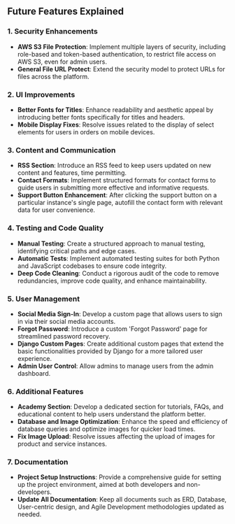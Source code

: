 ## Future Features Explained

### 1. Security Enhancements
- **AWS S3 File Protection**: Implement multiple layers of security, including role-based and token-based authentication, to restrict file access on AWS S3, even for admin users.
- **General File URL Protect**: Extend the security model to protect URLs for files across the platform.

### 2. UI Improvements
- **Better Fonts for Titles**: Enhance readability and aesthetic appeal by introducing better fonts specifically for titles and headers.
- **Mobile Display Fixes**: Resolve issues related to the display of select elements for users in orders on mobile devices.

### 3. Content and Communication
- **RSS Section**: Introduce an RSS feed to keep users updated on new content and features, time permitting.
- **Contact Formats**: Implement structured formats for contact forms to guide users in submitting more effective and informative requests.
- **Support Button Enhancement**: After clicking the support button on a particular instance's single page, autofill the contact form with relevant data for user convenience.

### 4. Testing and Code Quality
- **Manual Testing**: Create a structured approach to manual testing, identifying critical paths and edge cases.
- **Automatic Tests**: Implement automated testing suites for both Python and JavaScript codebases to ensure code integrity.
- **Deep Code Cleaning**: Conduct a rigorous audit of the code to remove redundancies, improve code quality, and enhance maintainability.

### 5. User Management
- **Social Media Sign-In**: Develop a custom page that allows users to sign in via their social media accounts.
- **Forgot Password**: Introduce a custom 'Forgot Password' page for streamlined password recovery.
- **Django Custom Pages**: Create additional custom pages that extend the basic functionalities provided by Django for a more tailored user experience.
- **Admin User Control**: Allow admins to manage users from the admin dashboard.

### 6. Additional Features
- **Academy Section**: Develop a dedicated section for tutorials, FAQs, and educational content to help users understand the platform better.
- **Database and Image Optimization**: Enhance the speed and efficiency of database queries and optimize images for quicker load times.
- **Fix Image Upload**: Resolve issues affecting the upload of images for product and service instances.

### 7. Documentation
- **Project Setup Instructions**: Provide a comprehensive guide for setting up the project environment, aimed at both developers and non-developers.
- **Update All Documentation**: Keep all documents such as ERD, Database, User-centric design, and Agile Development methodologies updated as needed.
